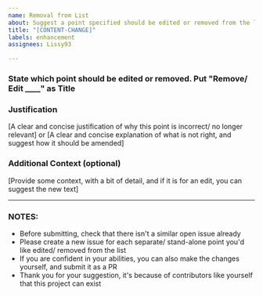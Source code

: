 ```yaml
---
name: Removal from List
about: Suggest a point specified should be edited or removed from the list
title: "[CONTENT-CHANGE]"
labels: enhancement
assignees: Lissy93

---
```


### State which point should be edited or removed. Put "Remove/ Edit ____" as Title

### Justification
[A clear and concise justification of why this point is incorrect/ no longer relevant]
or
[A clear and concise explanation of what is not right, and suggest how it should be amended]

### Additional Context (optional)
[Provide some context, with a bit of detail, and if it is for an edit, you can suggest the new text]

---

### NOTES:
- Before submitting, check that there isn't a similar open issue already 
- Please create a new issue for each separate/ stand-alone point you'd like edited/ removed from the list
- If you are confident in your abilities, you can also make the changes yourself, and submit it as a PR
- Thank you for your suggestion, it's because of contributors like yourself that this project can exist
